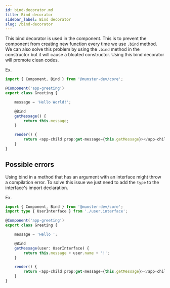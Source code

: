 ```yaml
---
id: bind-decorator.md
title: Bind decorator
sidebar_label: Bind decorator
slug: /bind-decorator
---
```


This bind decorator is used in the component.
This is to prevent the component from creating new function every time we use `.bind` method.
We can also solve this problem by using the `.bind` method in the constructor but it will cause a bloated constructor.
Using this bind decorator will promote clean codes.

Ex.

```typescript
import { Component, Bind } from '@munster-dev/core';

@Component('app-greeting')
export class Greeting {

    message = 'Hello World!';

    @Bind
    getMessage() {
        return this.message;
    }

    render() {
        return <app-child prop:get-message={this.getMessage}></app-child>
    }
}
```

## Possible errors

Using bind in a method that has an argument with an interface might throw a compilation error.
To solve this issue we just need to add the `type` to the interface's import declaration.

Ex.

```typescript
import { Component, Bind } from '@munster-dev/core';
import type { UserInterface } from './user.interface';

@Component('app-greeting')
export class Greeting {

    message = 'Hello ';

    @Bind
    getMessage(user: UserInterface) {
        return this.message + user.name + '!';
    }

    render() {
        return <app-child prop:get-message={this.getMessage}></app-child>
    }
}
```
